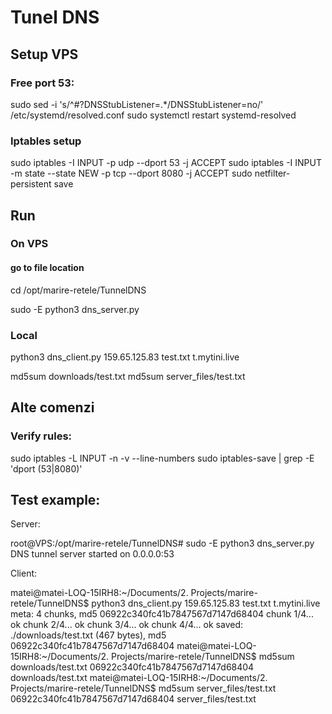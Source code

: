 # Tunel DNS

## Setup VPS

### Free port 53:
sudo sed -i 's/^#\?DNSStubListener=.*/DNSStubListener=no/' /etc/systemd/resolved.conf 
sudo systemctl restart systemd-resolved

### Iptables setup
sudo iptables -I INPUT -p udp --dport 53 -j ACCEPT
sudo iptables -I INPUT -m state --state NEW -p tcp --dport 8080 -j ACCEPT
sudo netfilter-persistent save

## Run

### On VPS

#### go to file location
cd /opt/marire-retele/TunnelDNS

sudo -E python3 dns_server.py

### Local
python3 dns_client.py 159.65.125.83 test.txt t.mytini.live

md5sum downloads/test.txt
md5sum server_files/test.txt

## Alte comenzi

### Verify rules:
sudo iptables -L INPUT -n -v --line-numbers
sudo iptables-save | grep -E 'dport (53|8080)'


## Test example:

Server:

root@VPS:/opt/marire-retele/TunnelDNS# sudo -E python3 dns_server.py
DNS tunnel server started on 0.0.0.0:53

Client:

matei@matei-LOQ-15IRH8:~/Documents/2. Projects/marire-retele/TunnelDNS$ python3 dns_client.py 159.65.125.83 test.txt t.mytini.live
meta: 4 chunks, md5 06922c340fc41b7847567d7147d68404
chunk 1/4... ok
chunk 2/4... ok
chunk 3/4... ok
chunk 4/4... ok
saved: ./downloads/test.txt (467 bytes), md5 06922c340fc41b7847567d7147d68404
matei@matei-LOQ-15IRH8:~/Documents/2. Projects/marire-retele/TunnelDNS$ md5sum downloads/test.txt
06922c340fc41b7847567d7147d68404  downloads/test.txt
matei@matei-LOQ-15IRH8:~/Documents/2. Projects/marire-retele/TunnelDNS$ md5sum server_files/test.txt
06922c340fc41b7847567d7147d68404  server_files/test.txt